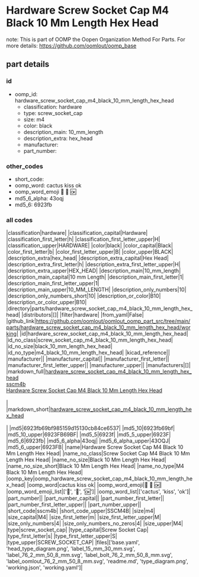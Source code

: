 # Hardware Screw Socket Cap M4 Black 10 Mm Length Hex Head  

note: This is part of OOMP the Oopen Organization Method For Parts. For more details: https://github.com/oomlout/oomp_base

##  part details





### id
* oomp_id: hardware_screw_socket_cap_m4_black_10_mm_length_hex_head
  * classification: hardware
  * type: screw_socket_cap
  * size: m4
  * color: black
  * description_main: 10_mm_length
  * description_extra: hex_head
  * manufacturer: 
  * part_number: 

### other_codes
* short_code: 
* oomp_word: cactus kiss ok
* oomp_word_emoji :cactus: :kiss: :ok:
* md5_6_alpha: 43oqj
* md5_6: 6923fb

### all codes 
|classification|hardware|
|classification_capital|Hardware|
|classification_first_letter|h|
|classification_first_letter_upper|H|
|classification_upper|HARDWARE|
|color|black|
|color_capital|Black|
|color_first_letter|b|
|color_first_letter_upper|B|
|color_upper|BLACK|
|description_extra|hex_head|
|description_extra_capital|Hex Head|
|description_extra_first_letter|h|
|description_extra_first_letter_upper|H|
|description_extra_upper|HEX_HEAD|
|description_main|10_mm_length|
|description_main_capital|10 mm Length|
|description_main_first_letter|1|
|description_main_first_letter_upper|1|
|description_main_upper|10_MM_LENGTH|
|description_only_numbers|10|
|description_only_numbers_short|10|
|description_or_color|B10|
|description_or_color_upper|B10|
|directory|parts/hardware_screw_socket_cap_m4_black_10_mm_length_hex_head|
|distributors|[]|
|filter|hardware|
|from_yaml|False|
|github_link|https://github.com/oomlout/oomlout_oomp_part_src/tree/main/parts/hardware_screw_socket_cap_m4_black_10_mm_length_hex_head/working|
|id|hardware_screw_socket_cap_m4_black_10_mm_length_hex_head|
|id_no_class|screw_socket_cap_m4_black_10_mm_length_hex_head|
|id_no_size|black_10_mm_length_hex_head|
|id_no_type|m4_black_10_mm_length_hex_head|
|kicad_reference||
|manufacturer||
|manufacturer_capital||
|manufacturer_first_letter||
|manufacturer_first_letter_upper||
|manufacturer_upper||
|manufacturers|[]|
|markdown_full|[hardware_screw_socket_cap_m4_black_10_mm_length_hex_head](https://github.com/oomlout/oomlout_oomp_part_src/tree/main/parts/hardware_screw_socket_cap_m4_black_10_mm_length_hex_head/working)<br>[sscm4b](https://github.com/oomlout/oomlout_oomp_part_src/tree/main/parts/hardware_screw_socket_cap_m4_black_10_mm_length_hex_head/working)<br>[Hardware Screw Socket Cap M4 Black 10 Mm Length Hex Head](https://github.com/oomlout/oomlout_oomp_part_src/tree/main/parts/hardware_screw_socket_cap_m4_black_10_mm_length_hex_head/working)<br><br>|
|markdown_short|[hardware_screw_socket_cap_m4_black_10_mm_length_hex_head](https://github.com/oomlout/oomlout_oomp_part_src/tree/main/parts/hardware_screw_socket_cap_m4_black_10_mm_length_hex_head/working)<br><br>|
|md5|6923fb69bf985159d15130cb84ce6537|
|md5_10|6923fb69bf|
|md5_10_upper|6923FB69BF|
|md5_5|6923f|
|md5_5_upper|6923F|
|md5_6|6923fb|
|md5_6_alpha|43oqj|
|md5_6_alpha_upper|43OQJ|
|md5_6_upper|6923FB|
|name|Hardware Screw Socket Cap M4 Black 10 Mm Length Hex Head|
|name_no_class|Screw Socket Cap M4 Black 10 Mm Length Hex Head|
|name_no_size|Black 10 Mm Length Hex Head|
|name_no_size_short|Black 10 Mm Length Hex Head|
|name_no_type|M4 Black 10 Mm Length Hex Head|
|oomp_key|oomp_hardware_screw_socket_cap_m4_black_10_mm_length_hex_head|
|oomp_word|cactus kiss ok|
|oomp_word_emoji|:cactus: :kiss: :ok:|
|oomp_word_emoji_list|[':cactus:', ':kiss:', ':ok:']|
|oomp_word_list|['cactus', 'kiss', 'ok']|
|part_number||
|part_number_capital||
|part_number_first_letter||
|part_number_first_letter_upper||
|part_number_upper||
|short_code|sscm4b|
|short_code_upper|SSCM4B|
|size|m4|
|size_capital|M4|
|size_first_letter|m|
|size_first_letter_upper|M|
|size_only_numbers|4|
|size_only_numbers_no_zeros|4|
|size_upper|M4|
|type|screw_socket_cap|
|type_capital|Screw Socket Cap|
|type_first_letter|s|
|type_first_letter_upper|S|
|type_upper|SCREW_SOCKET_CAP|
|files|['base.yaml', 'head_type_diagram.png', 'label_15_mm_30_mm.svg', 'label_76_2_mm_50_8_mm.svg', 'label_bolt_76_2_mm_50_8_mm.svg', 'label_oomlout_76_2_mm_50_8_mm.svg', 'readme.md', 'type_diagram.png', 'working.json', 'working.yaml']|
